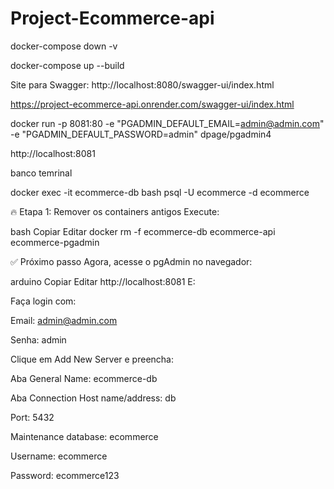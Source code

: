﻿# Project-Ecommerce-api

docker-compose down -v

docker-compose up --build

Site para Swagger: http://localhost:8080/swagger-ui/index.html

https://project-ecommerce-api.onrender.com/swagger-ui/index.html

docker run -p 8081:80 -e "PGADMIN_DEFAULT_EMAIL=admin@admin.com" -e "PGADMIN_DEFAULT_PASSWORD=admin" dpage/pgadmin4

http://localhost:8081


banco temrinal

docker exec -it ecommerce-db bash
psql -U ecommerce -d ecommerce



🔥 Etapa 1: Remover os containers antigos
Execute:

bash
Copiar
Editar
docker rm -f ecommerce-db ecommerce-api ecommerce-pgadmin


✅ Próximo passo
Agora, acesse o pgAdmin no navegador:

arduino
Copiar
Editar
http://localhost:8081
E:

Faça login com:

Email: admin@admin.com

Senha: admin

Clique em Add New Server e preencha:

Aba General
Name: ecommerce-db

Aba Connection
Host name/address: db

Port: 5432

Maintenance database: ecommerce

Username: ecommerce

Password: ecommerce123